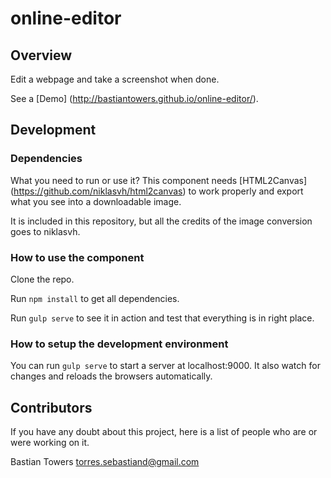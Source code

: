 # online-editor

## Overview
Edit a webpage and take a screenshot when done.

See a [Demo] (http://bastiantowers.github.io/online-editor/).

## Development

### Dependencies

What you need to run or use it?
This component needs [HTML2Canvas] (https://github.com/niklasvh/html2canvas) to work properly and export what you see into a downloadable image.

It is included in this repository, but all the credits of the image conversion goes to niklasvh.

### How to use the component

Clone the repo.

Run `npm install` to get all dependencies.

Run `gulp serve` to see it in action and test that everything is in right place.

### How to setup the development environment

You can run `gulp serve` to start a server at localhost:9000. It also watch for changes and reloads the browsers automatically.

## Contributors

If you have any doubt about this project, here is a list of people who are or
were working on it.

Bastian Towers
torres.sebastiand@gmail.com
